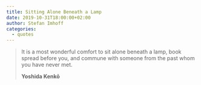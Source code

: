 ```yaml
---
title: Sitting Alone Beneath a Lamp
date: 2019-10-31T18:00:00+02:00
author: Stefan Imhoff
categories:
  - quotes
---
```


> It is a most wonderful comfort to sit alone beneath a lamp, book spread before you, and commune with someone from the past whom you have never met.
>
> **Yoshida Kenkō**
